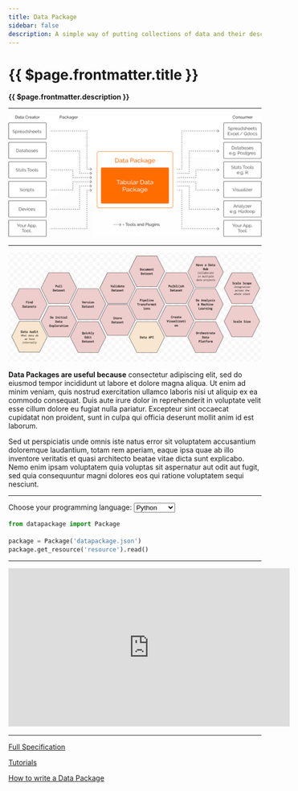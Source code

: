 ```yaml
---
title: Data Package
sidebar: false
description: A simple way of putting collections of data and their descriptions in one place so that they can be easily shared and used.
---
```


# {{ $page.frontmatter.title }}

**{{ $page.frontmatter.description }}**

---

![](./data-package-diagram.png)

---

![](../job-stories.png)

**Data Packages are useful because** consectetur adipiscing elit, sed do eiusmod tempor incididunt ut labore et dolore magna aliqua. Ut enim ad minim veniam, quis nostrud exercitation ullamco laboris nisi ut aliquip ex ea commodo consequat. Duis aute irure dolor in reprehenderit in voluptate velit esse cillum dolore eu fugiat nulla pariatur. Excepteur sint occaecat cupidatat non proident, sunt in culpa qui officia deserunt mollit anim id est laborum.

Sed ut perspiciatis unde omnis iste natus error sit voluptatem accusantium doloremque laudantium, totam rem aperiam, eaque ipsa quae ab illo inventore veritatis et quasi architecto beatae vitae dicta sunt explicabo. Nemo enim ipsam voluptatem quia voluptas sit aspernatur aut odit aut fugit, sed quia consequuntur magni dolores eos qui ratione voluptatem sequi nesciunt.

---

<label for="data-package-language">Choose your programming language:</label>
<select id="data-package-language">
	<option value="clojure">Clojure</option>
	<option value="go">Go</option>
	<option value="java">Java</option>
	<option value="javascript">Javascript</option>
	<option value="julia">Julia</option>
	<option value="matlab">MATLAB</option>
	<option value="php">PHP</option>
	<option value="python" selected>Python</option>
	<option value="r">R</option>
	<option value="ruby">Ruby</option>
</select>

```python
from datapackage import Package

package = Package('datapackage.json')
package.get_resource('resource').read()
```

---

<iframe width="560" height="315" src="https://www.youtube.com/embed/lWHKVXxuci0" frameborder="0" allow="accelerometer; autoplay; encrypted-media; gyroscope; picture-in-picture" allowfullscreen></iframe>

---

[Full Specification](/specs/data-package)

[Tutorials](/blog/data-package)

[How to write a Data Package](/blog/2018-03-07-well-packaged-datasets)
